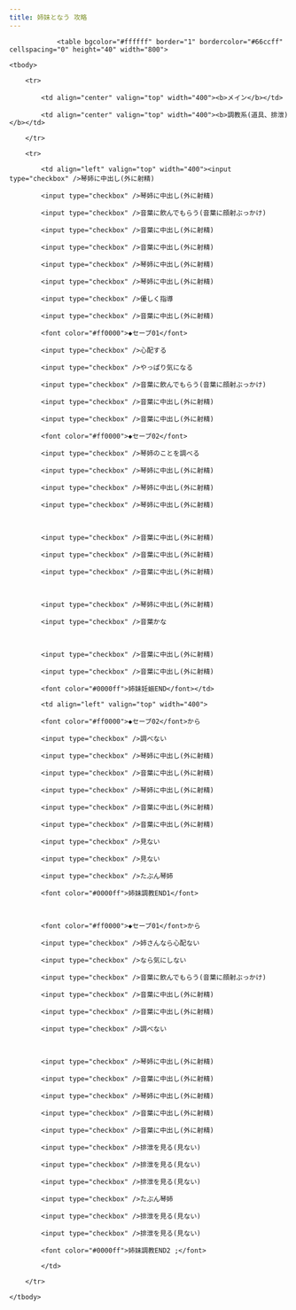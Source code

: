 ```yaml
---
title: 姉妹となう 攻略
---
```


                <table bgcolor="#ffffff" border="1" bordercolor="#66ccff" cellspacing="0" height="40" width="800">

	<tbody>

		<tr>

			<td align="center" valign="top" width="400"><b>メイン</b></td>

			<td align="center" valign="top" width="400"><b>調教系(道具、排泄)</b></td>

		</tr>

		<tr>

			<td align="left" valign="top" width="400"><input type="checkbox" />琴姉に中出し(外に射精)

			<input type="checkbox" />琴姉に中出し(外に射精)

			<input type="checkbox" />音葉に飲んでもらう(音葉に顔射ぶっかけ)

			<input type="checkbox" />音葉に中出し(外に射精)

			<input type="checkbox" />音葉に中出し(外に射精)

			<input type="checkbox" />琴姉に中出し(外に射精)

			<input type="checkbox" />琴姉に中出し(外に射精)

			<input type="checkbox" />優しく指導

			<input type="checkbox" />音葉に中出し(外に射精)

			<font color="#ff0000">◆セーブ01</font>

			<input type="checkbox" />心配する

			<input type="checkbox" />やっぱり気になる　

			<input type="checkbox" />音葉に飲んでもらう(音葉に顔射ぶっかけ)

			<input type="checkbox" />音葉に中出し(外に射精)

			<input type="checkbox" />音葉に中出し(外に射精)

			<font color="#ff0000">◆セーブ02</font>

			<input type="checkbox" />琴姉のことを調べる

			<input type="checkbox" />琴姉に中出し(外に射精)

			<input type="checkbox" />琴姉に中出し(外に射精)

			<input type="checkbox" />琴姉に中出し(外に射精)

			

			<input type="checkbox" />音葉に中出し(外に射精)

			<input type="checkbox" />音葉に中出し(外に射精)

			<input type="checkbox" />音葉に中出し(外に射精)

			

			<input type="checkbox" />琴姉に中出し(外に射精)

			<input type="checkbox" />音葉かな　

			

			<input type="checkbox" />音葉に中出し(外に射精)

			<input type="checkbox" />音葉に中出し(外に射精)

			<font color="#0000ff">姉妹妊娠END</font></td>

			<td align="left" valign="top" width="400">

			<font color="#ff0000">◆セーブ02</font>から

			<input type="checkbox" />調べない

			<input type="checkbox" />琴姉に中出し(外に射精)

			<input type="checkbox" />音葉に中出し(外に射精)

			<input type="checkbox" />琴姉に中出し(外に射精)

			<input type="checkbox" />音葉に中出し(外に射精)

			<input type="checkbox" />音葉に中出し(外に射精)

			<input type="checkbox" />見ない

			<input type="checkbox" />見ない

			<input type="checkbox" />たぶん琴姉

			<font color="#0000ff">姉妹調教END1</font>

			

			<font color="#ff0000">◆セーブ01</font>から

			<input type="checkbox" />姉さんなら心配ない

			<input type="checkbox" />なら気にしない

			<input type="checkbox" />音葉に飲んでもらう(音葉に顔射ぶっかけ)

			<input type="checkbox" />音葉に中出し(外に射精)

			<input type="checkbox" />音葉に中出し(外に射精)

			<input type="checkbox" />調べない

			

			<input type="checkbox" />琴姉に中出し(外に射精)

			<input type="checkbox" />音葉に中出し(外に射精)

			<input type="checkbox" />琴姉に中出し(外に射精)

			<input type="checkbox" />音葉に中出し(外に射精)

			<input type="checkbox" />音葉に中出し(外に射精)

			<input type="checkbox" />排泄を見る(見ない)

			<input type="checkbox" />排泄を見る(見ない)

			<input type="checkbox" />排泄を見る(見ない)

			<input type="checkbox" />たぶん琴姉

			<input type="checkbox" />排泄を見る(見ない)

			<input type="checkbox" />排泄を見る(見ない)

			<font color="#0000ff">姉妹調教END2 ;</font>

			</td>

		</tr>

	</tbody>

</table>


              
